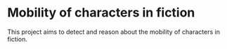 # Mobility of characters in fiction

This project aims to detect and reason about the mobility of characters in fiction.
